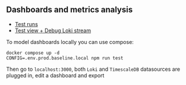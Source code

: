 ## Dashboards and metrics analysis
 - [Test runs](./k6_tests.json)
 - [Test view + Debug Loki stream](./k6_test_view.json)
 
 To model dashboards locally you can use compose:
 ```
 docker compose up -d
 CONFIG=.env.prod.baseline.local npm run test
 ```
 Then go to `localhost:3000`, both `Loki` and `TimescaleDB` datasources are plugged in, edit a dashboard and export
